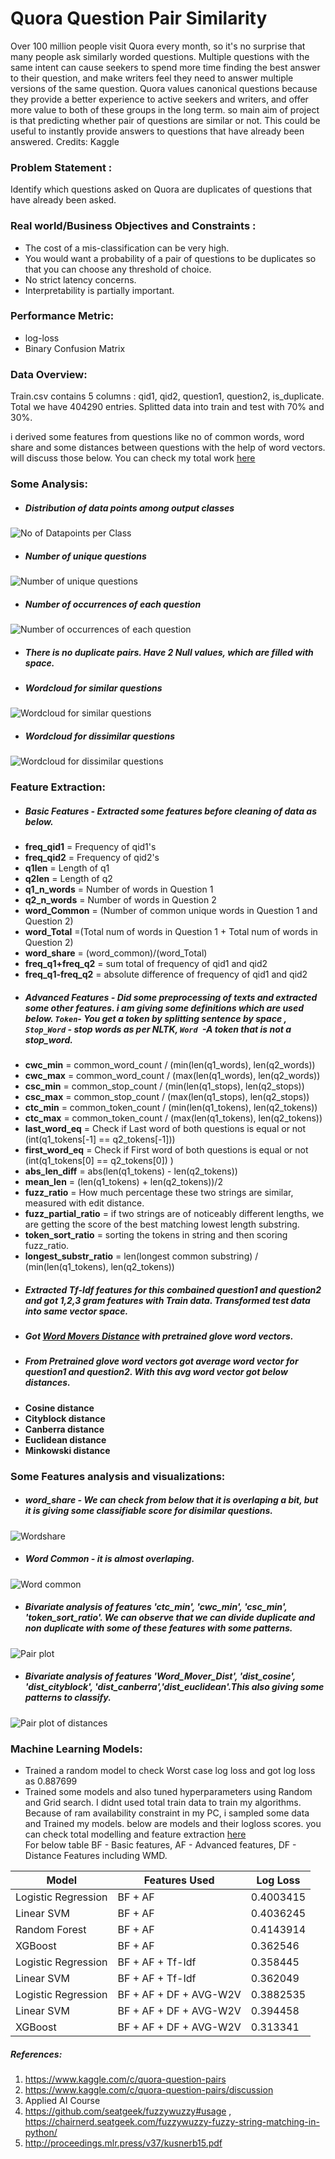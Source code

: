 # Quora Question Pair Similarity

Over 100 million people visit Quora every month, so it's no surprise that many people ask similarly worded questions. Multiple questions with the same intent can cause seekers to spend more time finding the best answer to their question, and make writers feel they need to answer multiple versions of the same question. Quora values canonical questions because they provide a better experience to active seekers and writers, and offer more value to both of these groups in the long term.  so main aim of project is that predicting whether pair of questions are similar or not. This could be useful to instantly provide answers to questions that have already been answered.
Credits: Kaggle
### Problem Statement :
Identify which questions asked on Quora are duplicates of questions that have already been asked.

### Real world/Business Objectives and Constraints :
- The cost of a mis-classification can be very high.
- You would want a probability of a pair of questions to be duplicates so that you can choose any threshold of choice.
- No strict latency concerns.
- Interpretability is partially important.

### Performance Metric:
- log-loss 
- Binary Confusion Matrix

### Data Overview:
Train.csv contains 5 columns : qid1, qid2, question1, question2, is_duplicate. Total we have 404290 entries. Splitted data into train and test with 70% and 30%.

i derived some features from questions like no of common words, word share and some distances between questions with the help of word vectors. will discuss those below. You can check my total work [here](https://github.com/rohantaori/Quora-Question-Pair-Similarity/blob/master/Quora%20Question%20pair%20similarity.ipynb)
### Some Analysis:
- ##### Distribution of data points among output classes  
![No of Datapoints per Class](https://github.com/rohantaori/Quora-Question-Pair-Similarity/blob/master/Images/output_30_1.png "No of Datapoints per Class") 
- ##### Number of unique questions
![Number of unique questions](https://github.com/rohantaori/Quora-Question-Pair-Similarity/blob/master/Images/output_35_0.png "Number of unique questions") 
- ##### Number of occurrences of each question
![Number of occurrences of each question](https://github.com/rohantaori/Quora-Question-Pair-Similarity/blob/master/Images/output_39_1.png "Number of occurrences of each question")
- ##### There is no duplicate pairs. Have 2 Null values, which are filled with space.
- ##### Wordcloud for similar questions
![Wordcloud for similar questions](https://github.com/rohantaori/Quora-Question-Pair-Similarity/blob/master/Images/output_71_1.png "Wordcloud for similar questions")
- ##### Wordcloud for dissimilar questions
![Wordcloud for dissimilar questions](https://github.com/rohantaori/Quora-Question-Pair-Similarity/blob/master/Images/output_73_1.png "Wordcloud for similar questions")
### Feature Extraction:
- ##### Basic Features - Extracted some features before cleaning of data as below.
- <b>freq_qid1</b> = Frequency of qid1's
- <b>freq_qid2</b> = Frequency of qid2's
- <b>q1len</b> = Length of q1
- <b>q2len</b> = Length of q2
- <b>q1_n_words</b> = Number of words in Question 1
- <b>q2_n_words</b> = Number of words in Question 2
- <b>word_Common</b> = (Number of common unique words in Question 1 and Question 2)
- <b>word_Total</b> =(Total num of words in Question 1 + Total num of words in Question 2)
- <b>word_share</b> = (word_common)/(word_Total)
- <b>freq_q1+freq_q2</b> = sum total of frequency of qid1 and qid2
- <b>freq_q1-freq_q2</b> = absolute difference of frequency of qid1 and qid2
- ##### Advanced Features - Did some preprocessing of texts and extracted some other features. i am giving some definitions which are used below. `Token`- You get a token by splitting sentence by space  ,  `Stop_Word` - stop words as per NLTK, `Word `-A token that is not a stop_word.
- <b>cwc_min</b> = common_word_count / (min(len(q1_words), len(q2_words)) 
- <b>cwc_max</b> = common_word_count / (max(len(q1_words), len(q2_words)) 
- <b>csc_min</b> = common_stop_count / (min(len(q1_stops), len(q2_stops)) 
- <b>csc_max</b> = common_stop_count / (max(len(q1_stops), len(q2_stops)) 
- <b>ctc_min</b> = common_token_count / (min(len(q1_tokens), len(q2_tokens)) 
- <b>ctc_max</b> = common_token_count / (max(len(q1_tokens), len(q2_tokens)) 
- <b>last_word_eq</b> = Check if Last word of both questions is equal or not (int(q1_tokens[-1] == q2_tokens[-1]))
- <b>first_word_eq</b> = Check if First word of both questions is equal or not (int(q1_tokens[0] == q2_tokens[0]) )
- <b>abs_len_diff</b> = abs(len(q1_tokens) - len(q2_tokens))
- <b>mean_len</b> = (len(q1_tokens) + len(q2_tokens))/2
- <b>fuzz_ratio</b> = How much percentage these two strings are similar, measured with edit distance.
- <b>fuzz_partial_ratio</b> = if two strings are of noticeably different lengths, we are getting the score of the best matching lowest length substring.
- <b>token_sort_ratio</b> = sorting the tokens in string and then scoring fuzz_ratio.
- <b>longest_substr_ratio</b> = len(longest common substring) / (min(len(q1_tokens), len(q2_tokens))
- ##### Extracted Tf-Idf features for this combained question1 and question2 and got 1,2,3 gram features with Train data. Transformed test data into same vector space. 
- ##### Got [Word Movers Distance](http://proceedings.mlr.press/v37/kusnerb15.pdf) with pretrained glove word vectors. 
- ##### From Pretrained glove word vectors got average word vector for question1 and question2. With this avg word vector got below distances. 
- <b>Cosine distance</b>
- <b>Cityblock distance</b>
- <b>Canberra distance</b>
- <b>Euclidean distance</b>
- <b>Minkowski distance</b>
### Some Features analysis and visualizations:
- ##### word_share - We can check from below that it is overlaping a bit, but it is giving some classifiable score for disimilar questions.
![Wordshare](https://github.com/rohantaori/Quora-Question-Pair-Similarity/blob/master/Images/output_51_0.png "Wordshare")
- ##### Word Common - it is almost overlaping.
![Word common](https://github.com/rohantaori/Quora-Question-Pair-Similarity/blob/master/Images/output_54_0.png "Word common")
- ##### Bivariate analysis of features 'ctc_min', 'cwc_min', 'csc_min', 'token_sort_ratio'. We can observe that we can divide duplicate and non duplicate with some of these features with some patterns. 
![Pair plot](https://github.com/rohantaori/Quora-Question-Pair-Similarity/blob/master/Images/output_75_0.png "Pair plot")
- ##### Bivariate analysis of features 'Word_Mover_Dist', 'dist_cosine', 'dist_cityblock', 'dist_canberra','dist_euclidean'.This also giving some patterns to classify.
![Pair plot of distances](https://github.com/rohantaori/Quora-Question-Pair-Similarity/blob/master/Images/output_213_0.png "Pair plot of distances")
### Machine Learning Models:
- Trained a random model to check Worst case log loss and got log loss as 0.887699
- Trained some models and also tuned hyperparameters using Random and Grid search. I didnt used total train data to train my algorithms. Because of ram availability constraint in my PC, i sampled some data and Trained my models. below are models and their logloss scores. you can check total modelling and feature extraction [here](https://github.com/rohantaori/Quora-Question-Pair-Similarity/blob/master/Quora%20Question%20pair%20similarity.ipynb)  
For below table BF - Basic features, AF - Advanced features, DF - Distance Features including WMD.

| Model         | Features Used | Log Loss |
| ------------- | ------------- | ------------- |
| Logistic Regression  | BF + AF  | 0.4003415  |
| Linear SVM           | BF + AF  | 0.4036245  |
| Random Forest  | BF + AF  | 0.4143914  |
| XGBoost  | BF + AF  | 0.362546  |
| Logistic Regression  | BF + AF + Tf-Idf  | 0.358445  |
| Linear SVM  | BF + AF + Tf-Idf  | 0.362049  |
| Logistic Regression  | BF + AF + DF + AVG-W2V  | 0.3882535  |
| Linear SVM  |  BF + AF + DF + AVG-W2V  | 0.394458  |
| XGBoost  | BF + AF + DF + AVG-W2V  | 0.313341  |

##### References:
1. https://www.kaggle.com/c/quora-question-pairs 
2. https://www.kaggle.com/c/quora-question-pairs/discussion
3. Applied AI Course
4. https://github.com/seatgeek/fuzzywuzzy#usage , https://chairnerd.seatgeek.com/fuzzywuzzy-fuzzy-string-matching-in-python/
5. http://proceedings.mlr.press/v37/kusnerb15.pdf

